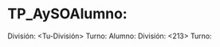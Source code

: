 # TP_AySOAlumno: <Tu-Nombre>
División: <Tu-División>
Turno: <Turno>
Alumno: <Lautaro Gomez>
División: <213>
Turno: <Tarde>
